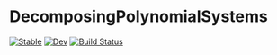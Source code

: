 # DecomposingPolynomialSystems

[![Stable](https://img.shields.io/badge/docs-stable-blue.svg)](https://azoviktor.github.io/DecomposingPolynomialSystems.jl/stable/)
[![Dev](https://img.shields.io/badge/docs-dev-blue.svg)](https://azoviktor.github.io/DecomposingPolynomialSystems.jl/dev/)
[![Build Status](https://github.com/azoviktor/DecomposingPolynomialSystems.jl/actions/workflows/CI.yml/badge.svg?branch=main)](https://github.com/azoviktor/DecomposingPolynomialSystems.jl/actions/workflows/CI.yml?query=branch%3Amain)
